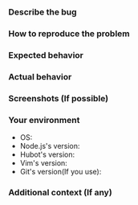 <!--
If you fixing a bug already reported, use "Issue resolving" template instead.
-->

<!-- Please describe all sections -->

### Describe the bug
<!-- A clear and concise description of what the bug is. -->

### How to reproduce the problem
<!-- Steps to reproduce the behavior. -->

### Expected behavior
<!-- A clear and concise description of what you expected to happen. -->

### Actual behavior
<!-- A clear and concise description of what actual happened. -->

### Screenshots (If possible)


### Your environment

- OS:
- Node.js's version:
- Hubot's version:
- Vim's version:
- Git's version(If you use):

### Additional context (If any)

